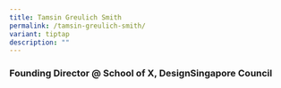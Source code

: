 ```yaml
---
title: Tamsin Greulich Smith
permalink: /tamsin-greulich-smith/
variant: tiptap
description: ""
---
```

<h3><strong>Founding Director @ School of X, DesignSingapore Council</strong></h3>
<p></p>
<p></p>
<p></p>
